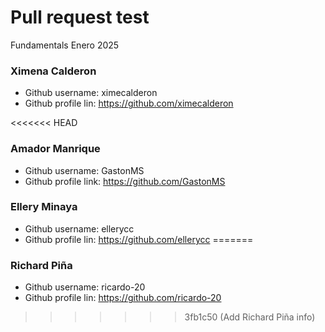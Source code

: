 # Pull request test

Fundamentals Enero 2025

### Ximena Calderon
- Github username: ximecalderon
- Github profile lin: https://github.com/ximecalderon

<<<<<<< HEAD
### Amador Manrique
- Github username: GastonMS
- Github profile link: https://github.com/GastonMS

### Ellery Minaya
- Github username: ellerycc
- Github profile lin: https://github.com/ellerycc
=======

### Richard Piña
- Github username: ricardo-20
- Github profile lin: https://github.com/ricardo-20
>>>>>>> 3fb1c50 (Add Richard Piña info)
